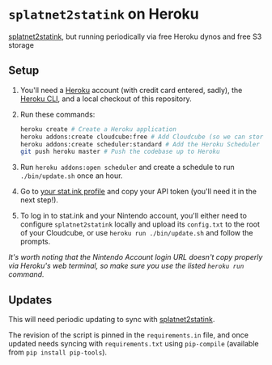 # `splatnet2statink` on Heroku

[splatnet2statink](https://github.com/frozenpandaman/splatnet2statink), but running periodically via free Heroku dynos and free S3 storage

## Setup

1. You'll need a [Heroku](http://heroku.com) account (with credit card entered, sadly), the [Heroku CLI](https://devcenter.heroku.com/articles/heroku-cli), and a local checkout of this repository.

1. Run these commands:
   ```bash
   heroku create # Create a Heroku application
   heroku addons:create cloudcube:free # Add Cloudcube (so we can store configuration in S3)
   heroku addons:create scheduler:standard # Add the Heroku Scheduler (so we can sync periodically)
   git push heroku master # Push the codebase up to Heroku
   ```

1. Run `heroku addons:open scheduler` and create a schedule to run `./bin/update.sh` once an hour.

1. Go to [your stat.ink profile](https://stat.ink/profile) and copy your API token (you'll need it in the next step!).

1. To log in to stat.ink and your Nintendo account, you'll either need to configure `splatnet2statink` locally and upload its `config.txt` to the root of your Cloudcube, or use `heroku run ./bin/update.sh` and follow the prompts.

_It's worth noting that the Nintendo Account login URL doesn't copy properly via Heroku's web terminal, so make sure you use the listed `heroku run` command._

## Updates

This will need periodic updating to sync with [splatnet2statink](https://github.com/frozenpandaman/splatnet2statink).

The revision of the script is pinned in the `requirements.in` file, and once updated needs syncing with `requirements.txt` using `pip-compile` (available from `pip install pip-tools`).
